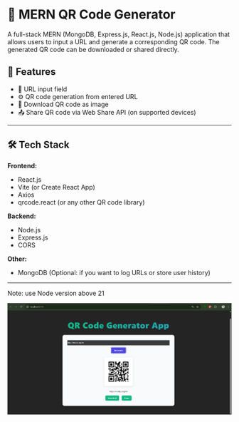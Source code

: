 # 🔳 MERN QR Code Generator

A full-stack MERN (MongoDB, Express.js, React.js, Node.js) application that allows users to input a URL and generate a corresponding QR code. The generated QR code can be downloaded or shared directly.

## 📌 Features

- 🔗 URL input field
- ⚙️ QR code generation from entered URL
- 💾 Download QR code as image
- 📤 Share QR code via Web Share API (on supported devices)

---

## 🛠️ Tech Stack

**Frontend:**
- React.js
- Vite (or Create React App)
- Axios
- qrcode.react (or any other QR code library)

**Backend:**
- Node.js
- Express.js
- CORS

**Other:**
- MongoDB (Optional: if you want to log URLs or store user history)

---

Note: use Node version above 21

![alt text](image.png)